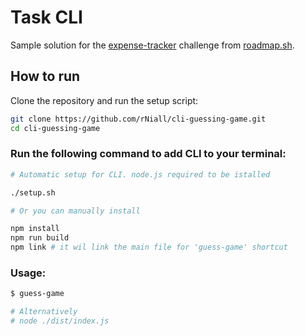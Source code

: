 # Task CLI

Sample solution for the [expense-tracker](https://roadmap.sh/projects/number-guessing-game) challenge from [roadmap.sh](https://roadmap.sh/).

## How to run

Clone the repository and run the setup script:

```bash
git clone https://github.com/rNiall/cli-guessing-game.git
cd cli-guessing-game
```

### Run the following command to add CLI to your terminal:
```bash
# Automatic setup for CLI. node.js required to be istalled

./setup.sh

# Or you can manually install

npm install
npm run build
npm link # it wil link the main file for 'guess-game' shortcut

```

### Usage:

```bash
$ guess-game

# Alternatively
# node ./dist/index.js

```